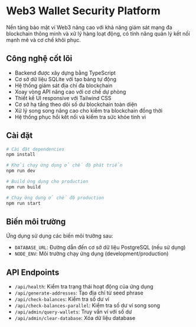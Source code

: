 # Web3 Wallet Security Platform

Nền tảng bảo mật ví Web3 nâng cao với khả năng giám sát mạng đa blockchain thông minh và xử lý hàng loạt động, có tính năng quản lý kết nối mạnh mẽ và cơ chế khôi phục.

## Công nghệ cốt lõi
- Backend được xây dựng bằng TypeScript
- Cơ sở dữ liệu SQLite với tạo bảng tự động
- Hệ thống giám sát địa chỉ đa blockchain
- Xoay vòng API nâng cao với cơ chế dự phòng
- Thiết kế UI responsive với Tailwind CSS
- Cơ sở hạ tầng theo dõi số dư blockchain toàn diện
- Xử lý song song nâng cao cho kiểm tra blockchain đồng thời
- Hệ thống phục hồi kết nối và kiểm tra sức khỏe tinh vi

## Cài đặt

```bash
# Cài đặt dependencies
npm install

# Khởi chạy ứng dụng ở chế độ phát triển
npm run dev

# Build ứng dụng cho production
npm run build

# Chạy ứng dụng ở chế độ production
npm run start
```

## Biến môi trường

Ứng dụng sử dụng các biến môi trường sau:

- `DATABASE_URL`: Đường dẫn đến cơ sở dữ liệu PostgreSQL (nếu sử dụng)
- `NODE_ENV`: Môi trường chạy ứng dụng (development/production)

## API Endpoints

- `/api/health`: Kiểm tra trạng thái hoạt động của ứng dụng
- `/api/generate-addresses`: Tạo địa chỉ từ seed phrase
- `/api/check-balances`: Kiểm tra số dư ví
- `/api/check-balances-parallel`: Kiểm tra số dư ví song song
- `/api/admin/query-wallets`: Truy vấn ví với số dư
- `/api/admin/clear-database`: Xóa dữ liệu database